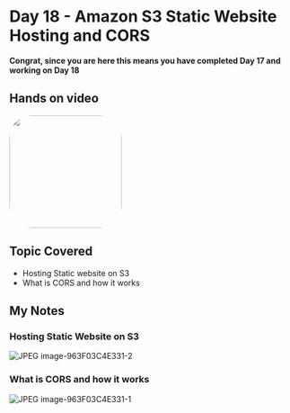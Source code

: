 # Day 18 - Amazon S3 Static Website Hosting and CORS

**Congrat, since you are here this means you have completed Day 17 and working on Day 18**

## Hands on video
<a href="https://youtu.be/tMm9PQLtp70">
<img src="https://i3.ytimg.com/vi/tMm9PQLtp70/hqdefault.jpg" align="center" width="200" style="border-radius:40px" />
</a>

## Topic Covered
  - Hosting Static website on S3
  - What is CORS and how it works

## My Notes

  ### Hosting Static Website on S3
  ![JPEG image-963F03C4E331-2](https://user-images.githubusercontent.com/41295276/121639151-bfbc3b00-caa9-11eb-91bb-99f59db92d00.jpeg)

  ### What is CORS and how it works
  ![JPEG image-963F03C4E331-1](https://user-images.githubusercontent.com/41295276/121639165-c3e85880-caa9-11eb-91f9-93d70e0b5af0.jpeg)
